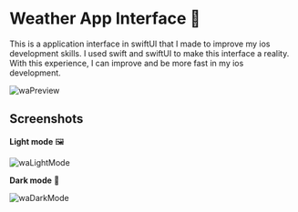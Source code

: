 # Weather App Interface 📱

This is a application interface in swiftUI that I made to improve my ios development skills.
I used swift and swiftUI to make this interface a reality. 
With this experience, I can improve and be more fast in my ios development.

![waPreview](https://user-images.githubusercontent.com/79861715/142499830-4a73380c-d938-4825-a2bb-d17cf64c00fd.gif)

## Screenshots

**Light mode** 🖼

![waLightMode](https://user-images.githubusercontent.com/79861715/142499864-d6d0825f-cb31-4443-9bb1-a0942aea5e0b.png)

**Dark mode** 🌌

![waDarkMode](https://user-images.githubusercontent.com/79861715/142499882-be1884e8-b97f-4be1-8fea-e79f8a3985af.png)

